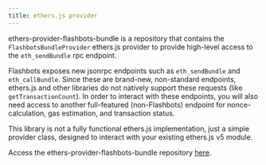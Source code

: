 ```yaml
---
title: ethers.js provider
---
```


ethers-provider-flashbots-bundle is a repository that contains the `FlashbotsBundleProvider` ethers.js provider to provide high-level access to the `eth_sendBundle` rpc endpoint.

Flashbots exposes new jsonrpc endpoints such as `eth_sendBundle` and `eth_callBundle`. Since these are brand-new, non-standard endpoints, ethers.js and other libraries do not natively support these requests (like `getTransactionCount`). In order to interact with these endpoints, you will also need access to another full-featured (non-Flashbots) endpoint for nonce-calculation, gas estimation, and transaction status.

This library is not a fully functional ethers.js implementation, just a simple provider class, designed to interact with your existing ethers.js v5 module.

Access the ethers-provider-flashbots-bundle repository [here](https://github.com/flashbots/ethers-provider-flashbots-bundle).
